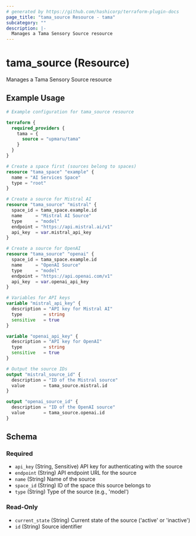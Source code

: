 ```yaml
---
# generated by https://github.com/hashicorp/terraform-plugin-docs
page_title: "tama_source Resource - tama"
subcategory: ""
description: |-
  Manages a Tama Sensory Source resource
---
```


# tama_source (Resource)

Manages a Tama Sensory Source resource

## Example Usage

```terraform
# Example configuration for tama_source resource

terraform {
  required_providers {
    tama = {
      source = "upmaru/tama"
    }
  }
}

# Create a space first (sources belong to spaces)
resource "tama_space" "example" {
  name = "AI Services Space"
  type = "root"
}

# Create a source for Mistral AI
resource "tama_source" "mistral" {
  space_id = tama_space.example.id
  name     = "Mistral AI Source"
  type     = "model"
  endpoint = "https://api.mistral.ai/v1"
  api_key  = var.mistral_api_key
}

# Create a source for OpenAI
resource "tama_source" "openai" {
  space_id = tama_space.example.id
  name     = "OpenAI Source"
  type     = "model"
  endpoint = "https://api.openai.com/v1"
  api_key  = var.openai_api_key
}

# Variables for API keys
variable "mistral_api_key" {
  description = "API key for Mistral AI"
  type        = string
  sensitive   = true
}

variable "openai_api_key" {
  description = "API key for OpenAI"
  type        = string
  sensitive   = true
}

# Output the source IDs
output "mistral_source_id" {
  description = "ID of the Mistral source"
  value       = tama_source.mistral.id
}

output "openai_source_id" {
  description = "ID of the OpenAI source"
  value       = tama_source.openai.id
}
```

<!-- schema generated by tfplugindocs -->
## Schema

### Required

- `api_key` (String, Sensitive) API key for authenticating with the source
- `endpoint` (String) API endpoint URL for the source
- `name` (String) Name of the source
- `space_id` (String) ID of the space this source belongs to
- `type` (String) Type of the source (e.g., 'model')

### Read-Only

- `current_state` (String) Current state of the source ('active' or 'inactive')
- `id` (String) Source identifier
